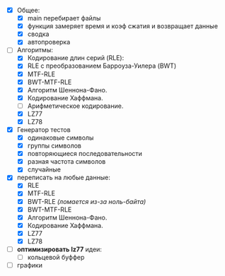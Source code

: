  - [x] Общее:
    - [x] main перебирает файлы
    - [x] функция замеряет время и коэф  сжатия и возвращает данные
    - [x] сводка
    - [x] автопроверка
 - [ ] Алгоритмы:
    - [x] Кодирование длин серий (RLE):
    - [x] RLE с преобразованием Барроуза-Уилера (BWT)
    - [x] MTF-RLE
    - [x] BWT-MTF-RLE
    - [x] Алгоритм Шеннона-Фано.
    - [x] Кодирование Хаффмана.
    - [ ] Арифметическое кодирование.
    - [x] LZ77
    - [x] LZ78
- [x] Генератор тестов
   - [x] одинаковые символы
   - [x] группы символов
   - [x] повторяющиеся последовательности
   - [x] разная частота символов
   - [x] случайные
- [x] переписать на любые данные:
   - [x] RLE
   - [x] MTF-RLE
   - [x] BWT-RLE *(ломается из-за ноль-байта)*
   - [x] BWT-MTF-RLE
   - [x] Алгоритм Шеннона-Фано.
   - [x] Кодирование Хаффмана.
   - [x] LZ77
   - [x] LZ78
- [ ] **оптимизировать lz77**
идеи:
   - [ ] кольцевой буффер
- [ ] графики